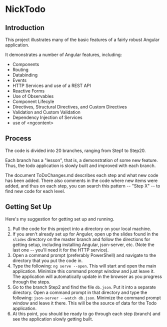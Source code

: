 # NickTodo

## Introduction

This project illustrates many of the basic features of a fairly robust Angular application.

It demonstrates a number of Angular features, including:

- Components
- Routing
- Databinding
- Events
- HTTP Services and use of a REST API
- Reactive Forms
- Use of Observables
- Component Lifecyle
- Directives, Structural Directives, and Custom Directives
- Validation and Custom Validation
- Dependency Injection of Services
- use of &lt;ngcontent&gt;

## Process

The code is divided into 20 branches, ranging from Step1 to Step20.

Each branch has a "lesson", that is, a demonstration of some new feature. Thus, the todo application is slowly built and improved with each branch.

The document ToDoChanges.md describes each step and what new code has been added. There also comments in the code where new items were added, and thus on each step, you can search this pattern -- "Step X" -- to find new code for each level.

## Getting Set Up

Here's my suggestion for getting set up and running.

1. Pull the code for this project into a directory on your local machine.
2. If you aren't already set up for Anguler, open up the slides found in the `slides` directory on the master branch and follow the directions for getting setup, including installing Angular, json-server, etc. (Note the last one -- you'll need it for the HTTP service).
3. Open a command prompt (preferably PowerShell) and navigate to the directory that you put the code in.
4. Type the following: `ng serve --open`. This will start and open the main application. Minimize this command prompt window and just leave it. The application will automatically update in the browser as you progress through the steps.
5. Go to the branch Step2 and find the file `db.json`. Put it into a separate directory. Open a command prompt in that directory and type the following: `json-server --watch db.json`. Minimize the command prompt window and leave it there. This will be the source of data for the Todo application.
6. At this point, you should be ready to go through each step (branch) and see the application slowly getting built.
